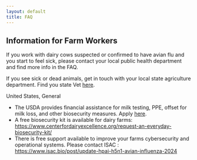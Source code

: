 ```yaml
---
layout: default
title: FAQ
---
```


## Information for Farm Workers

If you work with dairy cows suspected or confirmed to have avian flu and you start to feel sick, please contact your local public health department and find more info in the FAQ.

If you see sick or dead animals, get in touch with your local state agriculture department. Find you state Vet [here](https://www.aphis.usda.gov/contact/animal-health?filter=report%20sick%20or%20dead%20livestock%2C%20aquatics%2C%20or%20poultry).

United States, General

* The USDA provides financial assistance for milk testing, PPE, offset for milk loss, and other biosecurity measures. Apply [here](https://www.aphis.usda.gov/livestock-poultry-disease/avian/avian-influenza/hpai-detections/livestock/financial-assistance).  
* A free biosecurity kit is available for dairy farms: https://www.centerfordairyexcellence.org/request-an-everyday-biosecurity-kit/  
* There is free support available to improve your farms cybersecurity and operational systems. Please contact ISAC : https://www.isac.bio/post/update-hpai-h5n1-avian-influenza-2024

